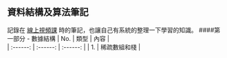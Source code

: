 ## 資料結構及算法筆記
記錄在 [線上視頻課](https://www.bilibili.com/video/BV1E4411H73v/?spm_id_from=333.337.search-card.all.click&vd_source=f3be99f74dc67c673003e0d7b0057bbd) 時的筆記，也讓自己有系統的整理一下學習的知識。
####第一部分 - 數據結構
| No. | 類型 | 內容 |  
| :------: | :------: | :------: |
| 1.       | 稀疏數組和棧 | 